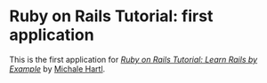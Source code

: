 # Ruby on Rails Tutorial: first application

This is the first application for
[*Ruby on Rails Tutorial: Learn Rails by Example*](http://railstutorial.org/)
by [Michale Hartl](http://michaelhartl.com/).
